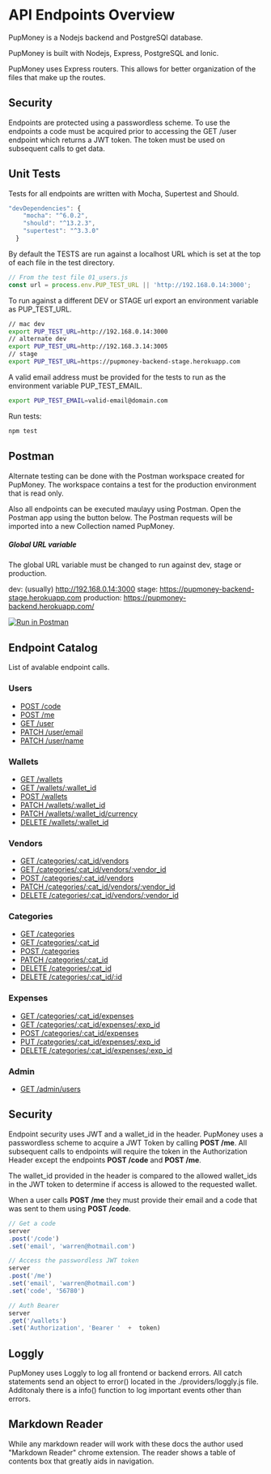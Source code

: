 # API Endpoints Overview 

PupMoney is a Nodejs backend and PostgreSQl database.

PupMoney is built with Nodejs, Express, PostgreSQL and Ionic.

PupMoney uses Express routers. This allows for better organization of the files that make up the routes.  






## Security

Endpoints are protected using a passwordless scheme. To use the endpoints a code must be acquired prior to accessing the GET /user endpoint which returns a JWT token. The token must be used on subsequent calls to get data.




  
## Unit Tests

Tests for all endpoints are written with Mocha, Supertest and Should.

```javascript
"devDependencies": {
    "mocha": "^6.0.2",
    "should": "^13.2.3",
    "supertest": "^3.3.0"
  }
```

By default the TESTS are run against a localhost URL which is set at the top of each file in the test directory.
``` javascript
// From the test file 01_users.js
const url = process.env.PUP_TEST_URL || 'http://192.168.0.14:3000';
```

To run against a different DEV or STAGE url export an environment variable as PUP_TEST_URL.

```bash
// mac dev
export PUP_TEST_URL=http://192.168.0.14:3000
// alternate dev
export PUP_TEST_URL=http://192.168.3.14:3005
// stage
export PUP_TEST_URL=https://pupmoney-backend-stage.herokuapp.com
```

A valid email address must be provided for the tests to run as the environment variable PUP_TEST_EMAIL.

```bash
export PUP_TEST_EMAIL=valid-email@domain.com
```

Run tests:

```bash
npm test
```




## Postman
Alternate testing can be done with the Postman workspace created for PupMoney. The workspace contains a test for the production environment that is read only.

Also all endpoints can be executed maulayy using Postman. Open the Postman app using the button below. The Postman requests will be imported into a new Collection named PupMoney.

##### Global URL variable
The global URL variable must be changed to run against dev, stage or production.

dev: (usually) http://192.168.0.14:3000
stage: https://pupmoney-backend-stage.herokuapp.com
production: https://pupmoney-backend.herokuapp.com/



[![Run in Postman](https://run.pstmn.io/button.svg)](https://app.getpostman.com/run-collection/22dad52eca154ff091e3)





## Endpoint Catalog

List of avalable endpoint calls.

### Users

- [POST /code](./users/get_code.md)
- [POST /me](./users/post_me.md)
- [GET /user](./users/get_user.md)
- [PATCH /user/email](./users/patch_email.md)
- [PATCH /user/name](./users/patch_name.md)

### Wallets
 
- [GET /wallets](./wallets/get_wallets.md)
- [GET /wallets/:wallet_id](./wallets/get_wallet.md)
- [POST /wallets](./wallets/post_wallet.md)
- [PATCH /wallets/:wallet_id](./wallets/patch_wallet.md)
- [PATCH /wallets/:wallet_id/currency](./wallets/patch_wallet_currency.md)
- [DELETE /wallets/:wallet_id](./wallets/delete_wallet.md)

### Vendors
 
- [GET /categories/:cat_id/vendors](./vendors/get_vendors.md)
- [GET /categories/:cat_id/vendors/:vendor_id](./vendors/get_vendor.md)
- [POST /categories/:cat_id/vendors](./vendors/post_vendor.md)
- [PATCH /categories/:cat_id/vendors/:vendor_id](./vendors/patch_vendor.md)
- [DELETE /categories/:cat_id/vendors/:vendor_id](./vendors/delete_vendor.md)


  
### Categories

- [GET /categories](./categories/get_categories.md)
- [GET /categories/:cat_id](./categories/get_category.md)
- [POST /categories](./categories/post_category.md)
- [PATCH /categories/:cat_id](./categories/patch_category.md)
- [DELETE /categories/:cat_id](./categories/delete_category.md)
- [DELETE /categories/:cat_id/:id](./categories/delete_move_category.md)




### Expenses

 - [GET /categories/:cat_id/expenses](./expenses/get_expenses.md)
 - [GET /categories/:cat_id/expenses/:exp_id](./expenses/get_expense.md)
 - [POST /categories/:cat_id/expenses](./expenses/post_expense.md)
 - [PUT /categories/:cat_id/expenses/:exp_id](./expenses/put_expense_item.md)
 - [DELETE /categories/:cat_id/expenses/:exp_id](./expenses/delete_expense.md)




### Admin

- [GET /admin/users](./admin/get_admin_users.md)
  


## Security

Endpoint security uses JWT and a wallet_id in the header. PupMoney uses a passwordless scheme to acquire a JWT Token by calling **POST /me**. All subsequent calls to endpoints will require the token in the Authorization Header except the endpoints **POST /code** and **POST /me**.

The wallet_id provided in the header is compared to the allowed wallet_ids in the JWT token to determine if access is allowed to the requested wallet. 

When a user calls **POST /me** they must provide their email and a code that was sent to them using **POST /code**.

```javascript
// Get a code
server
.post('/code')
.set('email', 'warren@hotmail.com')

// Access the passwordless JWT token
server
.post('/me')
.set('email', 'warren@hotmail.com')
.set('code', '56780')

// Auth Bearer
server
.get('/wallets')
.set('Authorization', 'Bearer '  +  token)
```



## Loggly

PupMoney uses Loggly to log all frontend or backend errors. All catch statements send an object to error() located in the ./providers/loggly.js file. Additonaly there is a info() function to log important events other than errors.



## Markdown Reader

While any markdown reader will work with these docs the author used "Markdown Reader" chrome extension. The reader shows a table of contents box that greatly aids in navigation.

